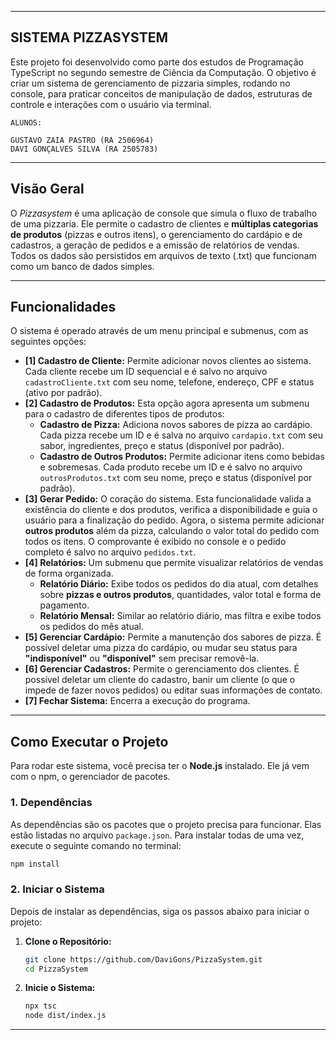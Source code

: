 -----

## SISTEMA PIZZASYSTEM

Este projeto foi desenvolvido como parte dos estudos de Programação TypeScript no segundo semestre de Ciência da Computação. O objetivo é criar um sistema de gerenciamento de pizzaria simples, rodando no console, para praticar conceitos de manipulação de dados, estruturas de controle e interações com o usuário via terminal.
    
    ALUNOS:
    
    GUSTAVO ZAIA PASTRO (RA 2506964)
    DAVI GONÇALVES SILVA (RA 2505783)

-----

## Visão Geral

O *Pizzasystem* é uma aplicação de console que simula o fluxo de trabalho de uma pizzaria. Ele permite o cadastro de clientes e **múltiplas categorias de produtos** (pizzas e outros itens), o gerenciamento do cardápio e de cadastros, a geração de pedidos e a emissão de relatórios de vendas. Todos os dados são persistidos em arquivos de texto (.txt) que funcionam como um banco de dados simples.

-----

## Funcionalidades

O sistema é operado através de um menu principal e submenus, com as seguintes opções:

  * **[1] Cadastro de Cliente:** Permite adicionar novos clientes ao sistema. Cada cliente recebe um ID sequencial e é salvo no arquivo `cadastroCliente.txt` com seu nome, telefone, endereço, CPF e status (ativo por padrão).
  * **[2] Cadastro de Produtos:** Esta opção agora apresenta um submenu para o cadastro de diferentes tipos de produtos:
      * **Cadastro de Pizza:** Adiciona novos sabores de pizza ao cardápio. Cada pizza recebe um ID e é salva no arquivo `cardapio.txt` com seu sabor, ingredientes, preço e status (disponível por padrão).
      * **Cadastro de Outros Produtos:** Permite adicionar itens como bebidas e sobremesas. Cada produto recebe um ID e é salvo no arquivo `outrosProdutos.txt` com seu nome, preço e status (disponível por padrão).
  * **[3] Gerar Pedido:** O coração do sistema. Esta funcionalidade valida a existência do cliente e dos produtos, verifica a disponibilidade e guia o usuário para a finalização do pedido. Agora, o sistema permite adicionar **outros produtos** além da pizza, calculando o valor total do pedido com todos os itens. O comprovante é exibido no console e o pedido completo é salvo no arquivo `pedidos.txt`.
  * **[4] Relatórios:** Um submenu que permite visualizar relatórios de vendas de forma organizada.
      * **Relatório Diário:** Exibe todos os pedidos do dia atual, com detalhes sobre **pizzas e outros produtos**, quantidades, valor total e forma de pagamento.
      * **Relatório Mensal:** Similar ao relatório diário, mas filtra e exibe todos os pedidos do mês atual.
  * **[5] Gerenciar Cardápio:** Permite a manutenção dos sabores de pizza. É possível deletar uma pizza do cardápio, ou mudar seu status para **"indisponível"** ou **"disponível"** sem precisar removê-la.
  * **[6] Gerenciar Cadastros:** Permite o gerenciamento dos clientes. É possível deletar um cliente do cadastro, banir um cliente (o que o impede de fazer novos pedidos) ou editar suas informações de contato.
  * **[7] Fechar Sistema:** Encerra a execução do programa.

-----

## Como Executar o Projeto

Para rodar este sistema, você precisa ter o **Node.js** instalado. Ele já vem com o npm, o gerenciador de pacotes.

### 1\. Dependências

As dependências são os pacotes que o projeto precisa para funcionar. Elas estão listadas no arquivo `package.json`. Para instalar todas de uma vez, execute o seguinte comando no terminal:

```bash
npm install
```

### 2\. Iniciar o Sistema

Depois de instalar as dependências, siga os passos abaixo para iniciar o projeto:

1.  **Clone o Repositório:**
    ```bash
    git clone https://github.com/DaviGons/PizzaSystem.git
    cd PizzaSystem
    ```
2.  **Inicie o Sistema:**
    ```bash
    npx tsc
    node dist/index.js
    
-----
